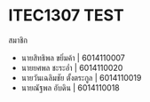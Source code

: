# ITEC1307 TEST
สมาชิก
<ul>
	<li>นายสิทธิพล ขยิ่มค้า | 6014110007</li>
	<li>นายยศพล ชะระอ่ำ | 6014110020</li>
	<li>นายวันเฉลิมชัย ตั้งตระกูล | 6014110019</li>
	<li>นายณัฐพล อับดิน | 6014110018</li>
</ul>